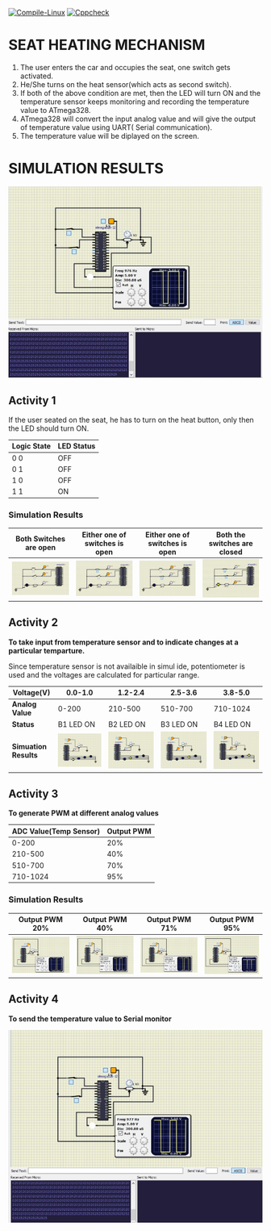 
[![Compile-Linux](https://github.com/256653/LnT_EmbeddedC/actions/workflows/compile.yml/badge.svg)](https://github.com/256653/LnT_EmbeddedC/actions/workflows/compile.yml)
[![Cppcheck](https://github.com/256653/LnT_EmbeddedC/actions/workflows/code.yml/badge.svg)](https://github.com/256653/LnT_EmbeddedC/actions/workflows/code.yml)

# SEAT HEATING MECHANISM
1. The user enters the car and occupies the seat, one switch gets activated.
2. He/She turns on the heat sensor(which acts as second switch).
3. If both of the above condition are met, then the LED will turn ON and the temperature sensor keeps monitoring and recording the temperature value to ATmega328.
4. ATmega328 will convert the input analog value and will give the output of temperature value using UART( Serial communication).
5. The temperature value will be diplayed on the screen.

# SIMULATION RESULTS
![IMG](img/Act4/42.jpeg)

## Activity 1

If the user seated on the seat, he has to turn on the heat button, only then the LED should turn ON.

| Logic State | LED Status |
| ----- | ----- |
| 0 0 | OFF |
| 0 1 | OFF |
| 1 0 | OFF |
| 1 1 | ON |

### Simulation Results
|Both Switches are open|Either one of switches is open|Either one of switches is open|Both the switches are closed|
|----|----|----|----|
|![st1](img/Act1/st1.PNG)|![st2](img/Act1/st2.PNG)|![st3](img/Act1/st3.PNG)|![st4](img/Act1/st4.PNG)|

## Activity 2

**To take input from temperature sensor and to indicate changes at a particular temparture.**

Since temperature sensor is not availaible in simul ide, potentiometer is used and the voltages are calculated for particular range.


|Voltage(V)|0.0-1.0|1.2-2.4|2.5-3.6|3.8-5.0|
|----|----|----|----|----|
|**Analog Value**|0-200|210-500|510-700|710-1024|
|**Status**|B1 LED ON|B2 LED ON|B3 LED ON|B4 LED ON|
|**Simuation Results**|![b1](img/Act2/b1.PNG)|![b2](img/Act2/b2.PNG)|![b3](img/Act2/b3.PNG)|![b4](img/Act2/b4.PNG)|


## Activity 3

**To generate PWM at different analog values**

|ADC Value(Temp Sensor)|Output PWM|
|----|----|
|0-200|20%|
|210-500|40%|
|510-700|70%|
|710-1024|95%|

### Simulation Results

|Output PWM 20%|Output PWM 40%|Output PWM 71%|Output PWM 95%|
|----|----|----|----|
|![33](img/Act3/33.jpeg)|![34](img/Act3/34.jpeg)|![32](img/Act3/32.jpeg)|![31](img/Act3/31.jpeg)|

## Activity 4

**To send the temperature value to Serial monitor**

![SM](img/Act4/43.jpeg)